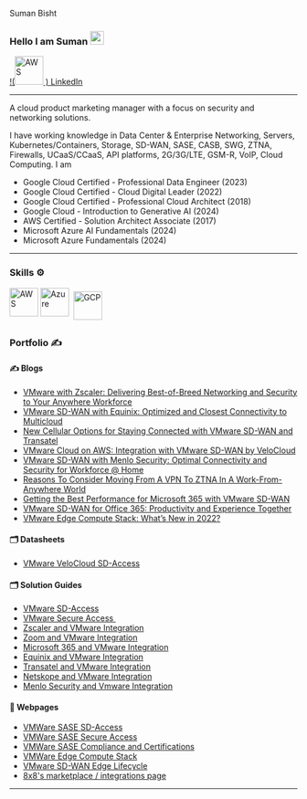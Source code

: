 Suman Bisht


### Hello I am Suman <img src="../suman-bisht/assets/images/wave.gif" width="24px">

[!(<img src="https://cdn.worldvectorlogo.com/logos/aws-2.svg" alt="AWS" width="50" height="50"/> ) LinkedIn]([link-to-your-linkedin-profile](https://www.linkedin.com/in/sumanbisht/))

---

A cloud product marketing manager with a focus on security and networking solutions.  

I have working knowledge in Data Center & Enterprise Networking, Servers, Kubernetes/Containers, Storage, SD-WAN, SASE, CASB, SWG, ZTNA, Firewalls, UCaaS/CCaaS, API platforms, 2G/3G/LTE, GSM-R, VoIP, Cloud Computing.
I am
- Google Cloud Certified - Professional Data Engineer (2023)
- Google Cloud Certified - Cloud Digital Leader (2022)
- Google Cloud Certified - Professional Cloud Architect (2018)
- Google Cloud - Introduction to Generative AI (2024)
- AWS Certified - Solution Architect Associate (2017)
- Microsoft Azure AI Fundamentals (2024)
- Microsoft Azure Fundamentals (2024)


---

### Skills ⚙️
<!-- For more icons please follow  https://github.com/MikeCodesDotNET/ColoredBadges -->
<p>
<img src="https://cdn.worldvectorlogo.com/logos/aws-2.svg" alt="AWS" width="50" height="50"/> 
<img src="https://cdn.worldvectorlogo.com/logos/azure-1.svg" alt="Azure" width="50" height="50"/> 
<img src="https://user-images.githubusercontent.com/25181517/183911547-990692bc-8411-4878-99a0-43506cdb69cf.png" alt="GCP" width="50" height="50" style="vertical-align:top; margin:6px 4px"/> 
</p>


### Portfolio ✍
<!-- icons src - https://github.com/MikeCodesDotNET/ColoredBadges -->


#### ✍ Blogs


- [VMware with Zscaler: Delivering Best-of-Breed Networking and Security to Your Anywhere Workforce](https://blogs.vmware.com/sase/2021/03/09/vmware-with-zscaler-delivering-best-of-breed-networking-and-security-to-your-anywhere-workforce/)
- [VMware SD-WAN with Equinix: Optimized and Closest Connectivity to Multicloud](https://blogs.vmware.com/sase/2020/10/22/vmware-sd-wan-with-equinix-optimized-and-closest-connectivity-to-multicloud/)
- [New Cellular Options for Staying Connected with VMware SD-WAN and Transatel](https://blogs.vmware.com/sase/2021/03/11/new-cellular-options-for-staying-connected-with-vmware-sd-wan-and-transatel/)
- [VMware Cloud on AWS: Integration with VMware SD-WAN by VeloCloud](https://blogs.vmware.com/cloud/2020/04/23/vmware-cloud-aws-integration-vmware-sd-wan-velocloud/)
- [VMware SD-WAN with Menlo Security: Optimal Connectivity and Security for Workforce @ Home](https://blogs.vmware.com/sase/2020/05/27/vmware-sd-wan-with-menlo-security-optimal-connectivity-and-security-for-workforce-home/)
- [Reasons To Consider Moving From A VPN To ZTNA In A Work-From-Anywhere World](https://www.forbes.com/sites/forbestechcouncil/2021/06/16/reasons-to-consider-moving-from-a-vpn-to-ztna-in-a-work-from-anywhere-world/)
- [Getting the Best Performance for Microsoft 365 with VMware SD-WAN](https://blogs.vmware.com/sase/2020/07/14/getting-the-best-performance-for-microsoft-365-with-vmware-sd-wan/)
- [VMware SD-WAN for Office 365: Productivity and Experience Together](https://blogs.vmware.com/sase/2020/02/19/vmware-sd-wan-for-office-365-productivity-and-experience-together/)
- [VMware Edge Compute Stack: What’s New in 2022?](https://blogs.vmware.com/sase/2022/08/30/vmware-edge-compute-stack-new-in-2022/)

#### 🗂️ Datasheets

- [VMware VeloCloud SD-Access](https://sase.vmware.com/content/dam/digitalmarketing/vmware-sase/pdfs/sdwan-1092-vmware-sd-wan-client-ds-0323.pdf)

#### 🗂️ Solution Guides
- [VMware SD-Access](https://www.vmware.com/content/dam/digitalmarketing/microsites/en/images/sase/sdwan-1085-VMware-SD-WAN-Client-so-11-22.pdf)
- [VMware Secure Access ](https://sase.vmware.com/content/dam/digitalmarketing/vmware-sase/pdfs/sdwan-1004-Secure-Access-ds-1021.pdf)
- [Zscaler and VMware Integration](https://sase.vmware.com/content/dam/digitalmarketing/vmware-sase/pdfs/sdwan-919-Zscaler-so-0820.pdf)
- [Zoom and VMware Integration](https://sase.vmware.com/content/dam/digitalmarketing/vmware-sase/pdfs/sdwan-889-sdwan-zoom-so-0121.pdf)
- [Microsoft 365 and VMware Integration](https://sase.vmware.com/content/dam/digitalmarketing/vmware-sase/pdfs/sdwan-898-MS365-so-0620.pdf)
- [Equinix and VMware Integration](https://sase.vmware.com/content/dam/digitalmarketing/vmware-sase/pdfs/sdwan-905-Equinix-so-0620.pdf)
- [Transatel and VMware Integration](https://sase.vmware.com/content/dam/digitalmarketing/vmware-sase/pdfs/sdwan-955-transatel-so-0221.pdf)
- [Netskope and VMware Integration](https://sase.vmware.com/content/dam/digitalmarketing/vmware-sase/pdfs/sdwan-908-netskope-so-0720.pdf)
- [Menlo Security and Vmware Integration](https://sase.vmware.com/content/dam/digitalmarketing/vmware-sase/pdfs/sdwan-807-menlo-security-1219.pdf)

#### 📑 Webpages

- [VMWare SASE SD-Access](https://sase.vmware.com/products/sdaccess)
- [VMWare SASE Secure Access](https://sase.vmware.com/products/vmware-secure-access)
- [VMWare SASE Compliance and Certifications](https://sase.vmware.com/products/product-certifications-and-compliance)
- [VMWare Edge Compute Stack](https://www.vmware.com/products/edge-compute-stack.html)
- [VMware SD-WAN Edge Lifecycle](https://kb.vmware.com/s/article/79753)
- [8x8's marketplace / integrations page](https://www.8x8.com/products/integrations)




---
<!--

-->
